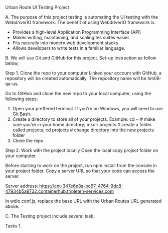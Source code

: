 Urban Route UI Testing Project

A. The purpose of this project testing is automating the UI testing with the WebdriverIO framework. The benefit of using WebdriverIO framework is:
   - Provides a high-level Application Programming Interface (API)
   - Makes writing, maintaining, and scaling tes suites easier.
   - Fits naturally into modern web development stacks
   - Allows developers to write tests in a familiar language.


B. We will use Git and GitHub for this project. Set-up instruction as follow below,

   Step 1. Clone the repo to your computer
   Linked your account with GitHub, a repository will be created automatically. The repository name will be hm08-qa-us.  

   Go to GitHub and clone the new repo to your local computer, using the following steps:
   
   1. Open your preffered terminal. If you're on Windows, you will need to use Git Bash.
   2. Create a directory to store all of your projects.
      Example:
      cd ~ # make sure you're in your home directory;
      mkdir projects # create a folder called projects;
      cd projects # change directory into the new projects folder
   3. Clone the repo.
   

   Step 2. Work with the project locally
   Open the local copy project folder on your computer.

   Before starting to work on the project, run npm install from the console in your project folder. 
   Copy a server URL so that your code can access the server. 

   Server address: https://cnt-347e6e3a-bc67-4764-9dc8-47934b5a9732.containerhub.tripleten-services.com

   In wdio.conf.js, replace the base URL with the Urban Routes URL generated above.


C. The Testing project include several task,

   Tasks 1.
